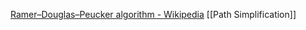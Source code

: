 
[Ramer–Douglas–Peucker algorithm - Wikipedia](https://en.wikipedia.org/wiki/Ramer%E2%80%93Douglas%E2%80%93Peucker_algorithm)
[[Path Simplification]]

